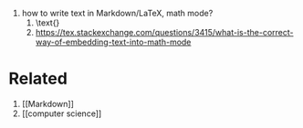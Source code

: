 1. how to write text in Markdown/LaTeX, math mode?
	1. \text{}
	2. https://tex.stackexchange.com/questions/3415/what-is-the-correct-way-of-embedding-text-into-math-mode

# Related
1. [[Markdown]]
2. [[computer science]]